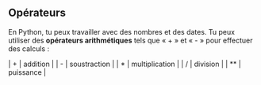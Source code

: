 <h2 class="c-project-heading--explainer">Opérateurs</h2>

En Python, tu peux travailler avec des nombres et des dates. Tu peux utiliser des **opérateurs arithmétiques** tels que « + » et « - » pour effectuer des calculs :

\| + | addition |
\| - | soustraction |
\| \* | multiplication |
\| / | division |
\| \*\* | puissance |


